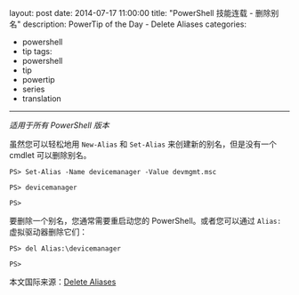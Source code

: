 layout: post
date: 2014-07-17 11:00:00
title: "PowerShell 技能连载 - 删除别名"
description: PowerTip of the Day - Delete Aliases
categories:
- powershell
- tip
tags:
- powershell
- tip
- powertip
- series
- translation
---
_适用于所有 PowerShell 版本_

虽然您可以轻松地用 `New-Alias` 和 `Set-Alias` 来创建新的别名，但是没有一个 cmdlet 可以删除别名。

    PS> Set-Alias -Name devicemanager -Value devmgmt.msc
    
    PS> devicemanager
    
    PS>  

要删除一个别名，您通常需要重启动您的 PowerShell。或者您可以通过 `Alias:` 虚拟驱动器删除它们：

    PS> del Alias:\devicemanager
    
    PS>

<!--more-->
本文国际来源：[Delete Aliases](http://community.idera.com/powershell/powertips/b/tips/posts/delete-aliases)
